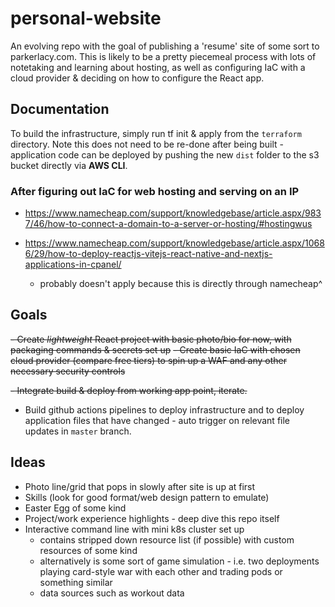 # personal-website
An evolving repo with the goal of publishing a 'resume' site of some sort to parkerlacy.com. This is likely to be a pretty piecemeal process with lots of notetaking and learning about hosting, as well as configuring IaC with a cloud provider &amp; deciding on how to configure the React app.


## Documentation

To build the infrastructure, simply run tf init & apply from the `terraform` directory. Note this does not need to be re-done after being built - application code can be deployed by pushing the new `dist` folder to the s3 bucket directly via **AWS CLI**.




### After figuring out IaC for web hosting and serving on an IP

- https://www.namecheap.com/support/knowledgebase/article.aspx/9837/46/how-to-connect-a-domain-to-a-server-or-hosting/#hostingwus

- https://www.namecheap.com/support/knowledgebase/article.aspx/10686/29/how-to-deploy-reactjs-vitejs-react-native-and-nextjs-applications-in-cpanel/ 
    - probably doesn't apply because this is directly through namecheap^


## Goals
~~- Create _lightweight_ React project with basic photo/bio for now, with packaging commands & secrets set up~~
~~- Create basic IaC with chosen cloud provider (compare free tiers) to spin up a WAF and any other necessary security controls~~

~~- Integrate build & deploy from working app point, iterate.~~

- Build github actions pipelines to deploy infrastructure and to deploy application files that have changed - auto trigger on relevant file updates in `master` branch.


## Ideas
- Photo line/grid that pops in slowly after site is up at first
- Skills (look for good format/web design pattern to emulate)
- Easter Egg of some kind
- Project/work experience highlights - deep dive this repo itself
- Interactive command line with mini k8s cluster set up
    - contains stripped down resource list (if possible) with custom resources of some kind
    - alternatively is some sort of game simulation - i.e. two deployments playing card-style war with each other and trading pods or something similar
    - data sources such as workout data